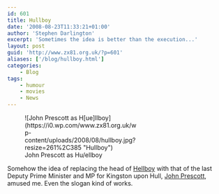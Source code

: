 ```yaml
---
id: 601
title: Hullboy
date: '2008-08-23T11:33:21+01:00'
author: 'Stephen Darlington'
excerpt: 'Sometimes the idea is better than the execution...'
layout: post
guid: 'http://www.zx81.org.uk/?p=601'
aliases: ['/blog/hullboy.html']
categories:
    - Blog
tags:
    - humour
    - movies
    - News
---
```


<figure aria-describedby="caption-attachment-602" class="wp-caption aligncenter" id="attachment_602" style="width: 261px">![John Prescott as H[ue]llboy](https://i0.wp.com/www.zx81.org.uk/wp-content/uploads/2008/08/hullboy.jpg?resize=261%2C385 "Hullboy")<figcaption class="wp-caption-text" id="caption-attachment-602">John Prescott as Hu/ellboy</figcaption></figure>

Somehow the idea of replacing the head of [Hellboy](http://www.apple.com/trailers/universal/hellboy2thegoldenarmy/) with that of the last Deputy Prime Minister and MP for Kingston upon Hull, [John Prescott](http://en.wikipedia.org/wiki/John_Prescott), amused me. Even the slogan kind of works.